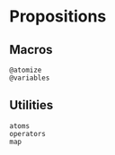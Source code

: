 
# Propositions

## Macros

```@docs
@atomize
@variables
```

## Utilities

```@docs
atoms
operators
map
```
